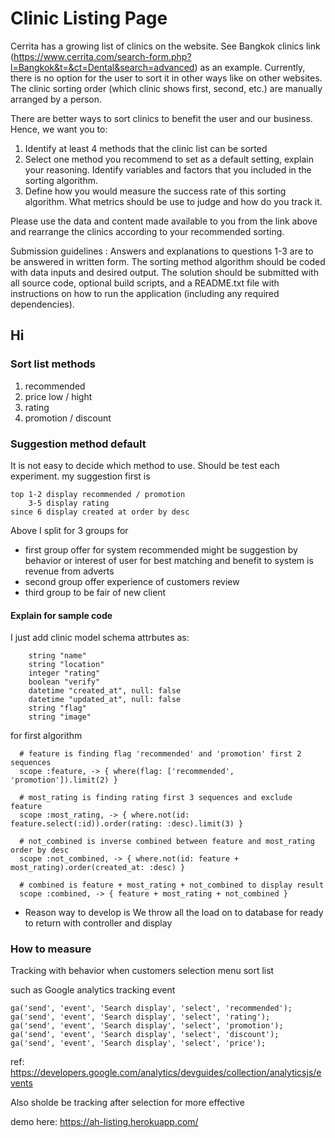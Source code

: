 # Clinic Listing Page

Cerrita has a growing list of clinics on the website. See Bangkok clinics  link (https://www.cerrita.com/search-form.php?l=Bangkok&t=&ct=Dental&search=advanced)  as an example. Currently, there is no option for the user to sort it in other ways like on other websites. The clinic sorting order (which clinic shows first, second, etc.) are manually arranged by a person. 

There are better ways to sort clinics to benefit the user and our business. Hence, we want you to:
1. Identify at least 4 methods that the clinic list can be sorted
2. Select one method you recommend to set as a default setting, explain your reasoning. Identify variables and factors that you included in the sorting algorithm.
3. Define how you would measure the success rate of this sorting algorithm. What metrics should be use to judge and how do you track it.

Please use the data and content made available to you from the link above and rearrange the clinics according to your recommended sorting.

Submission guidelines : Answers and explanations to questions 1-3 are to be answered in written form. The sorting method algorithm should be coded with data inputs and desired output. The solution should be submitted with all source code, optional build scripts, and a README.txt file with instructions on how to run the application (including any required dependencies).

## Hi 

### Sort list methods
1. recommended
2. price low / hight
3. rating
4. promotion / discount

### Suggestion method default
It is not easy to decide which method to use. Should be test each experiment. my suggestion first is 

```
top 1-2 display recommended / promotion
    3-5 display rating 
since 6 display created at order by desc
```
Above I split for 3 groups for 
- first group offer for system recommended might be suggestion by behavior or interest of user for best matching and benefit to system is revenue from adverts
- second group offer experience of customers review
- third group to be fair of new client

#### Explain for sample code 
I just add clinic model schema attrbutes as: 

```
    string "name"
    string "location"
    integer "rating"
    boolean "verify"
    datetime "created_at", null: false
    datetime "updated_at", null: false
    string "flag"
    string "image"
```

for first algorithm 

```
  # feature is finding flag 'recommended' and 'promotion' first 2 sequences 
  scope :feature, -> { where(flag: ['recommended', 'promotion']).limit(2) }
  
  # most_rating is finding rating first 3 sequences and exclude feature
  scope :most_rating, -> { where.not(id: feature.select(:id)).order(rating: :desc).limit(3) }

  # not_combined is inverse combined between feature and most_rating order by desc
  scope :not_combined, -> { where.not(id: feature + most_rating).order(created_at: :desc) }
    
  # combined is feature + most_rating + not_combined to display result
  scope :combined, -> { feature + most_rating + not_combined }
```

- Reason way to develop is We throw all the load on to database for ready to return with controller and display


### How to measure
Tracking with behavior when customers selection menu sort list 

such as Google analytics tracking event

```
ga('send', 'event', 'Search display', 'select', 'recommended');
ga('send', 'event', 'Search display', 'select', 'rating');
ga('send', 'event', 'Search display', 'select', 'promotion');
ga('send', 'event', 'Search display', 'select', 'discount');
ga('send', 'event', 'Search display', 'select', 'price');
```
ref: https://developers.google.com/analytics/devguides/collection/analyticsjs/events

Also sholde be tracking after selection for more effective 

demo here: https://ah-listing.herokuapp.com/
